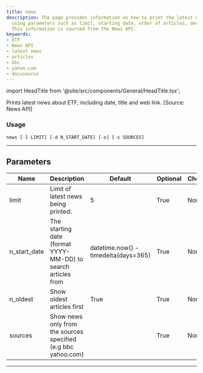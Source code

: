 ```yaml
---
title: news
description: The page provides information on how to print the latest news about ETF
  using parameters such as limit, starting date, order of articles, and news sources.
  This information is sourced from the News API.
keywords:
- ETF
- News API
- latest news
- articles
- bbc
- yahoo.com
- docusaurus
---
```


import HeadTitle from '@site/src/components/General/HeadTitle.tsx';

<HeadTitle title="etf /news - Reference | OpenBB Terminal Docs" />

Prints latest news about ETF, including date, title and web link. [Source: News API]

### Usage

```python
news [-l LIMIT] [-d N_START_DATE] [-o] [-s SOURCES]
```

---

## Parameters

| Name | Description | Default | Optional | Choices |
| ---- | ----------- | ------- | -------- | ------- |
| limit | Limit of latest news being printed. | 5 | True | None |
| n_start_date | The starting date (format YYYY-MM-DD) to search articles from | datetime.now() - timedelta(days=365) | True | None |
| n_oldest | Show oldest articles first | True | True | None |
| sources | Show news only from the sources specified (e.g bbc yahoo.com) |  | True | None |

---
